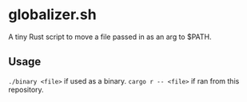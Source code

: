 # globalizer.sh
A tiny Rust script to move a file passed in as an arg to $PATH.

## Usage
`./binary <file>` if used as a binary.
`cargo r -- <file>` if ran from this repository.
